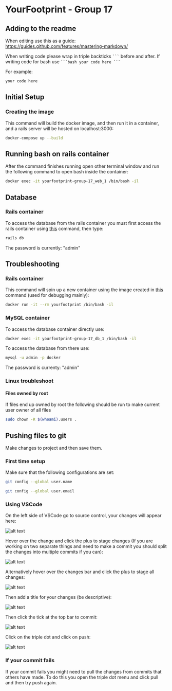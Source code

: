 # YourFootprint - Group 17
## Adding to the readme
When editing use this as a guide: https://guides.github.com/features/mastering-markdown/

When writing code please wrap in triple backticks ```` ``` ```` before and after. If writing code for bash use ```` ```bash your code here ``` ````

For example:
```bash
your code here
```

## Initial Setup
### Creating the image
This command will build the docker image, and then run it in a container, and a rails server will be hosted on localhost:3000:
```bash
docker-compose up --build 
```
## Running bash on rails container
After the command finishes running open other terminal window and run the following command to open bash inside the container:
```bash
docker exec -it yourfootprint-group-17_web_1 /bin/bash -il
```
## Database
### Rails container
To access the database from the rails container you must first access the rails container using [this](#running-bash) command, then type:
```bash
rails db
```
The password is currently: "admin"

## Troubleshooting
### Rails container
This command will spin up a new container using the image created in [this](#creating-the-image) command (used for debugging mainly):
```bash
docker run -it --rm yourfootprint /bin/bash -il
```
### MySQL container
To access the database container directly use:
```bash
docker exec -it yourfootprint-group-17_db_1 /bin/bash -il
```
To access the database from there use:
```bash
mysql -u admin -p docker 
```
The password is currenty: "admin"

### Linux troubleshoot
#### Files owned by root
If files end up owned by root the following should be run to make current user owner of all files
```bash
sudo chown -R $(whoami).users .
```
## Pushing files to git
Make changes to project and then save them.

### First time setup
Make sure that the following configurations are set:

```bash
git config --global user.name 

git config --global user.email
```
### Using VSCode
On the left side of VSCode go to source control, your changes will appear here:

![alt text](./README/source_control_1.png)

Hover over the change and click the plus to stage changes (If you are working on two separate things and need to make a commit you should split the changes into multiple commits if you can): 

![alt text](./README/source_control_2.png)

Alternatively hover over the changes bar and click the plus to stage all changes:

![alt text](./README/source_control_3.png)

Then add a title for your changes (be descriptive):

![alt text](./README/source_control_4.png)

Then click the tick at the top bar to commit:

![alt text](./README/source_control_5.png)

Click on the triple dot and click on push:

![alt text](./README/source_control_6.png)

### If your commit fails

If your commit fails you might need to pull the changes from commits that others have made. To do this you open the triple dot menu and click pull and then try push again.
